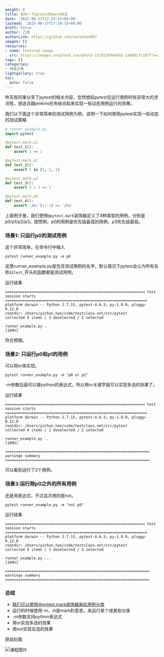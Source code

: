 ```yaml
---
weight: 0
title: 安利一下pytest的mark用法
date: '2025-06-17T17:29:15+08:00'
lastmod: '2025-06-17T17:29:15+08:00'
draft: false
author: 乙醇
authorLink: https://github.com/easonhan007
images: []
resources:
- name: featured-image
  src: https://images.unsplash.com/photo-1519120944692-1a8d8cfc107f?w=300
tags: []
categories:
- 博客合集
lightgallery: true
toc:
  auto: false
---
```




昨天有同事分享了pytest的相关内容，忽然想起pytest在运行用例时有非常大的灵活性，很适合跟jenkins任务结合起来实现一些动态用例运行的效果。

我们以下面这个非常简单的测试用例为例，说明一下如何使用pytest实现一些动态的测试策略


```python
# runner_example.py
import pytest

@pytest.mark.p1
def test_1():
    assert 1 == 1

@pytest.mark.p2
def test_2():
    assert 1 in [1, 2, 3]

@pytest.mark.p3
def test_3():
    assert 3 / 2 == 1

@pytest.mark.p0
def test_4():
    assert 'abc'[::-1] == 'cba'

```

上面例子里，我们使用```@pytest.mark```装饰器定义了4种类型的用例，分别是p0/p1/p2/p3。按惯例，p0的用例是优先级最高的用例，p3优先级最低。

### 场景1: 只运行p0的测试用例

这个非常简单，在命令行中输入

```
pytest runner_example.py -m p0
```

这里runner_example.py是包含测试用例的名字，默认情况下pytest会认为所有名称以```test_```开头的函数都是测试用例。

运行结果

```
================================================================ test session starts =================================================================
platform darwin -- Python 2.7.15, pytest-4.6.3, py-1.8.0, pluggy-0.12.0
rootdir: /Users/yichun.han/code/testclass.net/src/pytest
collected 4 items / 3 deselected / 1 selected

runner_example.py .                                                                                                                            [100%]
```

符合预期。

### 场景2: 只运行p0和p1的用例

可以用or来实现。

```
pytest runner_example.py -m "p0 or p1"

```

-m参数后面可以接python的表达式，所以用or关键字就可以实现多选的效果了。

运行结果

```
================================================================ test session starts =================================================================
platform darwin -- Python 2.7.15, pytest-4.6.3, py-1.8.0, pluggy-0.12.0
rootdir: /Users/yichun.han/code/testclass.net/src/pytest
collected 4 items / 2 deselected / 2 selected

runner_example.py ..                                                                                                                           [100%]

================================================================== warnings summary ==================================================================
```

可以看到运行了2个用例。

###  场景3:运行除p0之外的所有用例

还是用表达式，不过这次用的是not。

```
pytest runner_example.py -m "not p0"
```

运行结果

```
================================================================ test session starts =================================================================
platform darwin -- Python 2.7.15, pytest-4.6.3, py-1.8.0, pluggy-0.12.0
rootdir: /Users/yichun.han/code/testclass.net/src/pytest
collected 4 items / 1 deselected / 3 selected

runner_example.py ...                                                                                                                          [100%]

================================================================== warnings summary ==================================================================
```

### 总结

* 我们可以使用@pytest.mark装饰器来给用例分类
* 运行的时候使用-m，m是mark的意思，来运行某个或某些分类
* -m参数支持python表达式
* 用or实现多选的效果
* 用not实现反选的效果




原始封面

![课程图片](https://images.unsplash.com/photo-1519120944692-1a8d8cfc107f?w=300)


